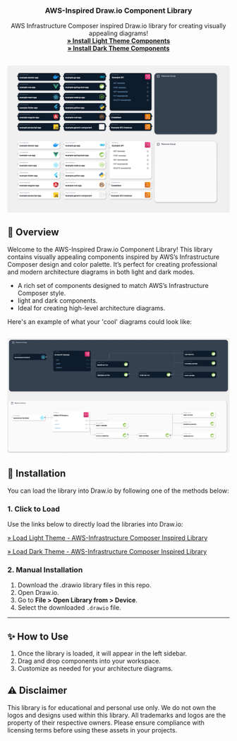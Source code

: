 <div align="center">
<h3 align="center">AWS-Inspired Draw.io Component Library</h3>

  <p align="center">
    AWS Infrastructure Composer inspired Draw.io library for creating visually appealing diagrams!
    <br />
<a href="https://app.diagrams.net/?splash=0&clibs=Uhttps%3A%2F%2Fraw.githubusercontent.com%2Falexbaeza%2Faws-infrastructure-composer-drawio-library%2Frefs%2Fheads%2Fmain%2Faws-infrastructure-composer-inspired-light-theme.drawio"><strong>» Install Light Theme Components</strong></a><br>
    <a href="https://app.diagrams.net/?splash=0&clibs=Uhttps%3A%2F%2Fraw.githubusercontent.com%2Falexbaeza%2Faws-infrastructure-composer-drawio-library%2Frefs%2Fheads%2Fmain%2Faws-infrastructure-composer-inspired-dark-theme.drawio"><strong>» Install Dark Theme Components</strong></a>
    <br />
    <br />
  </p>
</div>

![Library Showcase](docs/images/components.drawio.png)

## 🌟 Overview

Welcome to the AWS-Inspired Draw.io Component Library! This library contains visually appealing components inspired by
AWS’s Infrastructure Composer design and color palette. It’s perfect for creating professional and modern architecture
diagrams in both light and dark modes.

- A rich set of components designed to match AWS’s Infrastructure Composer style.
- light and dark components.
- Ideal for creating high-level architecture diagrams.

Here's an example of what your 'cool' diagrams could look like:

![Example HLD Solution](docs/images/example-diagram.drawio.png)
---

## 🚀 Installation

You can load the library into Draw.io by following one of the methods below:

### 1. **Click to Load**

Use the links below to directly load the libraries into Draw.io:

[» Load Light Theme - AWS-Infrastructure Composer Inspired Library](https://app.diagrams.net/?splash=0&clibs=Uhttps%3A%2F%2Fraw.githubusercontent.com%2Falexbaeza%2Faws-infrastructure-composer-drawio-library%2Frefs%2Fheads%2Fmain%2Faws-infrastructure-composer-inspired-light-theme.drawio)

[» Load Dark Theme - AWS-Infrastructure Composer Inspired Library](https://app.diagrams.net/?splash=0&clibs=Uhttps%3A%2F%2Fraw.githubusercontent.com%2Falexbaeza%2Faws-infrastructure-composer-drawio-library%2Frefs%2Fheads%2Fmain%2Faws-infrastructure-composer-inspired-dark-theme.drawio)

### 2. **Manual Installation**

1. Download the .drawio library files in this repo.
2. Open Draw.io.
3. Go to **File > Open Library from > Device**.
4. Select the downloaded `.drawio` file.

---

## ✨ How to Use

1. Once the library is loaded, it will appear in the left sidebar.
2. Drag and drop components into your workspace.
3. Customize as needed for your architecture diagrams.

## ⚠️ Disclaimer

This library is for educational and personal use only. We do not own the logos and designs used within this library. All
trademarks and logos are the property of their respective owners. Please ensure compliance with licensing terms before
using these assets in your projects.

